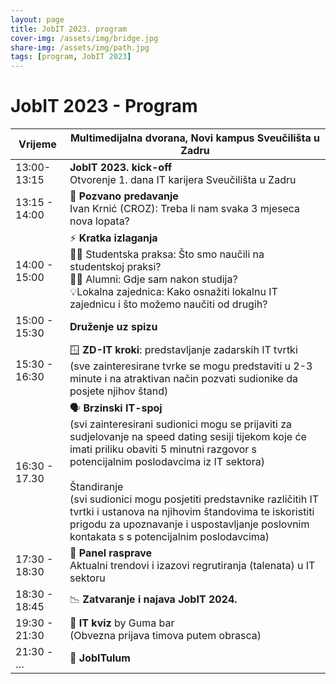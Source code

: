 ```yaml
---
layout: page
title: JobIT 2023. program
cover-img: /assets/img/bridge.jpg
share-img: /assets/img/path.jpg
tags: [program, JobIT 2023]
---
```


# JobIT 2023 - Program

| **Vrijeme**       	| **Multimedijalna dvorana, Novi kampus Sveučilišta u Zadru**                                                                                                                                                                                                                                                                                                                                                                                	|
|---------------	|----------------------------------------------------------------------------------------------------------------------------------------------------------------------------------------------------------------------------------------------------------------------------------------------------------------------------------------------------------------------------------------------------------------------------------------	|
| 13:00-13:15   	| **JobIT 2023. kick-off**  <br />Otvorenje 1. dana IT karijera Sveučilišta u Zadru                                                                                                                                                                                                                                                                                                                                                            	|
| 13:15 - 14:00 	| 💪 **Pozvano predavanje** <br />Ivan Krnić (CROZ): Treba li nam svaka 3 mjeseca nova lopata?                                                                                                                                                                                                                                                                                                                                                      	|
| 14:00 - 15:00 	| ⚡ **Kratka izlaganja** <br />🧑‍🎓 Studentska praksa: Što smo naučili na studentskoj praksi? <br />🧑‍🎓 Alumni: Gdje sam nakon studija? <br />💡Lokalna zajednica: Kako osnažiti lokalnu IT zajednicu i što možemo naučiti od drugih?                                                                                                                                                                                                                              	|
| 15:00 - 15:30 	| **Druženje uz spizu**                                                                                                                                                                                                                                                                                                                                                                                                                      	|
| 15:30 - 16:30 	| 🪟 **ZD-IT kroki**: predstavljanje zadarskih IT tvrtki <br />(sve zainteresirane tvrke se mogu predstaviti u 2-3 minute i na atraktivan način pozvati sudionike da posjete njihov štand)                                                                                                                                                                                                                                                          	|
| 16:30 - 17.30 	| :speaking_head: **Brzinski IT-spoj** <br />(svi zainteresirani sudionici mogu se prijaviti za sudjelovanje na speed dating sesiji tijekom koje će imati priliku obaviti 5 minutni razgovor s potencijalnim poslodavcima iz IT sektora)  <br /><br />Štandiranje <br />(svi sudionici mogu posjetiti predstavnike različitih IT tvrtki i ustanova na njihovim štandovima te iskoristiti prigodu za upoznavanje i uspostavljanje poslovnim kontakata s s potencijalnim poslodavcima) 	|
| 17:30 - 18:30 	| :busts_in_silhouette: **Panel rasprave** <br />Aktualni trendovi i izazovi regrutiranja (talenata) u IT sektoru                                                                                                                                                                                                                                                                                                                                                        	|
| 18:30 - 18:45 	| :chart_with_downwards_trend: **Zatvaranje i najava JobIT 2024.**                                                                                                                                                                                                                                                                                                                                                                                                        	|
| 19:30 - 21:30 	| :thinking: **IT kviz** by Guma bar <br />(Obvezna prijava timova putem obrasca)                                                                                                                                                                                                                                                                                                                                                                             	|
| 21:30 - …     	| :partying_face: **JobITulum**                                                                                                                                                                                                                                                                                                                                                                                                                              	|
